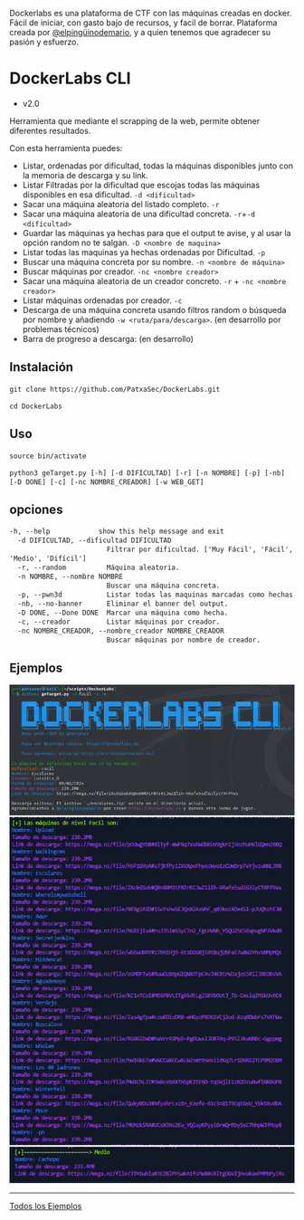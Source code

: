 Dockerlabs es una plataforma de CTF con las máquinas creadas en docker. Fácil de iniciar, con gasto bajo de recursos, y facil de borrar.
Plataforma creada por [@elpingüinodemario](https://github.com/Maalfer), y a quien tenemos que agradecer su pasión y esfuerzo.

# DockerLabs CLI
- v2.0

Herramienta que mediante el scrapping de la web, permite obtener diferentes resultados.

Con esta herramienta puedes:
- Listar, ordenadas por dificultad, todas la máquinas disponibles junto con la memoria de descarga y su link.
- Listar Filtradas por la dificultad que escojas todas las máquinas disponibles en esa dificultad. `-d <dificultad>`
- Sacar una máquina aleatoria del listado completo. `-r`
- Sacar una máquina aleatoria de una dificultad concreta. `-r`+`-d <dificultad>`
- Guardar las máquinas ya hechas para que el output te avise, y al usar la opción random no te salgan. `-D <nombre de maquina>`
- Listar todas las maquinas ya hechas ordenadas por Dificultad. `-p`
- Buscar una máquina concreta por su nombre. `-n <nombre de máquina>`
- Buscar máquinas por creador. `-nc <nombre creador>`
- Sacar una máquina aleatoria de un creador concreto. `-r` + `-nc <nombre creador>`
- Listar máquinas ordenadas por creador. `-c`
- Descarga de una máquina concreta usando filtros random o búsqueda por nombre y añadiendo `-w <ruta/para/descarga>`. (en desarrollo por problemas técnicos)
- Barra de progreso a descarga: (en desarrollo)

## Instalación

```
git clone https://github.com/PatxaSec/DockerLabs.git
```
```
cd DockerLabs
```

## Uso

```
source bin/activate
```

```
python3 geTarget.py [-h] [-d DIFICULTAD] [-r] [-n NOMBRE] [-p] [-nb] [-D DONE] [-c] [-nc NOMBRE_CREADOR] [-w WEB_GET]
```

## opciones
```
-h, --help            show this help message and exit
  -d DIFICULTAD, --dificultad DIFICULTAD
                        Filtrar por dificultad. ['Muy Fácil', 'Fácil', 'Medio', 'Difícil']
  -r, --random          Máquina aleatoria.
  -n NOMBRE, --nombre NOMBRE
                        Buscar una máquina concreta.
  -p, --pwn3d           Listar todas las maquinas marcadas como hechas
  -nb, --no-banner      Eliminar el banner del output.
  -D DONE, --Done DONE  Marcar una máquina como hecha.
  -c, --creador         Listar máquinas por creador.
  -nc NOMBRE_CREADOR, --nombre_creador NOMBRE_CREADOR
                        Buscar máquinas por nombre de creador.

```

## Ejemplos

![descarga](ejemplos/descarga.png)
![Dificultad](ejemplos/dificultad.png)
![Nombre](ejemplos/nombre.png)

---

[Todos los Ejemplos](ejemplos)